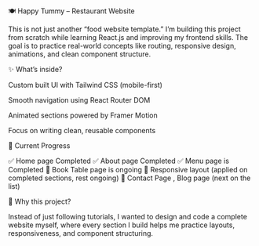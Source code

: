 🍽️ Happy Tummy – Restaurant Website

This is not just another “food website template.”
I’m building this project from scratch while learning React.js and improving my frontend skills. The goal is to practice real-world concepts like routing, responsive design, animations, and clean component structure.

✨ What’s inside?

Custom built UI with Tailwind CSS (mobile-first)

Smooth navigation using React Router DOM

Animated sections powered by Framer Motion

Focus on writing clean, reusable components

📌 Current Progress

✅ Home page Completed
✅ About page Completed
✅ Menu page is Completed
🚧 Book Table page is ongoing
🚧 Responsive layout (applied on completed sections, rest ongoing)
🚧 Contact Page , Blog page (next on the list)

🎯 Why this project?

Instead of just following tutorials, I wanted to design and code a complete website myself, where every section I build helps me practice layouts, responsiveness, and component structuring.